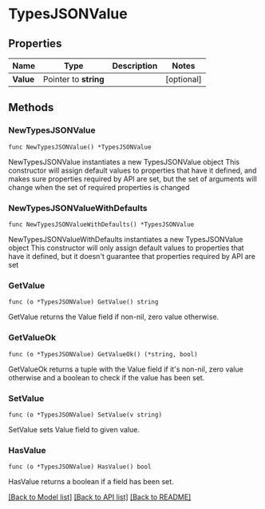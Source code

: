 # TypesJSONValue

## Properties

Name | Type | Description | Notes
------------ | ------------- | ------------- | -------------
**Value** | Pointer to **string** |  | [optional] 

## Methods

### NewTypesJSONValue

`func NewTypesJSONValue() *TypesJSONValue`

NewTypesJSONValue instantiates a new TypesJSONValue object
This constructor will assign default values to properties that have it defined,
and makes sure properties required by API are set, but the set of arguments
will change when the set of required properties is changed

### NewTypesJSONValueWithDefaults

`func NewTypesJSONValueWithDefaults() *TypesJSONValue`

NewTypesJSONValueWithDefaults instantiates a new TypesJSONValue object
This constructor will only assign default values to properties that have it defined,
but it doesn't guarantee that properties required by API are set

### GetValue

`func (o *TypesJSONValue) GetValue() string`

GetValue returns the Value field if non-nil, zero value otherwise.

### GetValueOk

`func (o *TypesJSONValue) GetValueOk() (*string, bool)`

GetValueOk returns a tuple with the Value field if it's non-nil, zero value otherwise
and a boolean to check if the value has been set.

### SetValue

`func (o *TypesJSONValue) SetValue(v string)`

SetValue sets Value field to given value.

### HasValue

`func (o *TypesJSONValue) HasValue() bool`

HasValue returns a boolean if a field has been set.


[[Back to Model list]](../README.md#documentation-for-models) [[Back to API list]](../README.md#documentation-for-api-endpoints) [[Back to README]](../README.md)


